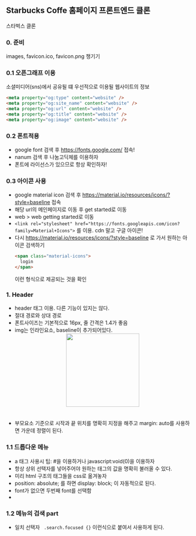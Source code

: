 ## Starbucks Coffe 홈페이지 프론트엔드 클론
스타벅스 클론
### 0. 준비
images, favicon.ico, favicon.png 챙기기
### 0.1 오픈그래프 이용
소셜미디어(sns)에서 공유될 떄 우선적으로 이용될 웹사이트의 정보
```html
<meta property="og:type" content="website" />
<meta property="og:site_name" content="website" />
<meta property="og:url" content="website" />
<meta property="og:title" content="website" />
<meta property="og:image" content="website" />
```
### 0.2 폰트적용
- google font 검색 후 https://fonts.google.com/ 접속!
- nanum 검색 후 나눔고딕체를 이용하자
- 폰트에 라이선스가 있으므로 항상 확인하자!

### 0.3 아이콘 사용
- google material icon 검색 후 https://material.io/resources/icons/?style=baseline 접속
- 해당 url의 메인페이지로 이동 후 get started로 이동
- web > web getting started로 이동
- ```<link rel="stylesheet" href="https://fonts.googleapis.com/icon?family=Material+Icons">``` 를 이용. cdn 말고 구글 아이콘!
- 다시 https://material.io/resources/icons/?style=baseline 로 가서 원하는 아이콘 검색하기
  ```html
  <span class="material-icons">
    login
  </span>
  ``` 
  이런 형식으로 제공되는 것을 확인

### 1. Header
- header 태그 이용. 다른 기능이 있지는 않다.
- 절대 경로와 상대 경로
- 폰트사이즈는 기본적으로 16px, 줄 간격은 1.4가 좋음
- img는 인라인요소, baseline이 추가되어있다.
  <img src="https://user-images.githubusercontent.com/62678380/112954227-2bfcf300-9179-11eb-8772-b4855d780e58.png" style="margin: 0 auto; display: block; width: 200px; height: 200px;" >   
  <br>
- 부모요소 기준으로 시작과 끝 위치를 명확히 지정을 해주고 margin: auto를 사용하면 가운데 정렬이 된다.

### 1.1 드롭다운 메뉴
- a 태그 사용시 팁: #을 이용하거나 javascript:void(0)을 이용하자
- 항상 상위 선택자를 넣어주어야 원하는 태그의 값을 명확히 불러올 수 있다.
- 미리 html 구조의 태그들을 css로 옮겨놓자
- position: absolute; 를 하면 display: block; 이 자동적으로 된다.
- font가 없으면 두번째 font를 선택함 
- 

### 1.2 메뉴의 검색 part
- 일치 선택자 ``` .search.focused {}``` 이런식으로 붙여서 사용하게 된다.